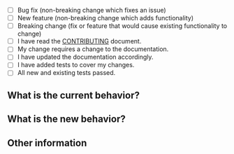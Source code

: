 <!-- Before submitting your PR, make sure it is not duplicate -->

<!--- Please check if the PR fulfills these requirements. Put an `x` in the boxes that apply: -->
- [ ] Bug fix (non-breaking change which fixes an issue)
- [ ] New feature (non-breaking change which adds functionality)
- [ ] Breaking change (fix or feature that would cause existing functionality to change)
- [ ] I have read the [CONTRIBUTING](https://github.com/katawaredev/config/blob/master/CONTRIBUTING.md) document.
- [ ] My change requires a change to the documentation.
- [ ] I have updated the documentation accordingly.
- [ ] I have added tests to cover my changes.
- [ ] All new and existing tests passed.

## What is the current behavior?
<!-- (You can also link to an open issue here) -->

## What is the new behavior?

## Other information